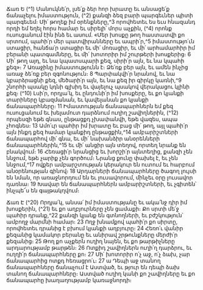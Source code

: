 
Ճառ Ե
(^1) Մանուկնե՛ր, լսե՛ք ձեր հոր խրատը եւ անսացե՛ք ճանաչելու իմաստություն, (^2) քանզի ձեզ բարի պարգեւներ պիտի
պարգեւեմ։ Մի՛ թողեք իմ օրենքները,^3 որովհետեւ ես եւս հնազանդ որդի եմ եղել հորս համար եւ սիրելի՝ մորս աչքին,
(^4) որոնք ուսուցանում էին ինձ եւ ասում. «Մեր խոսքը թող հաստատվի քո սրտում, պահի՛ր մեր պատվիրանները եւ
ապրի՛ր,^5 իմաստությո՛ւն ստացիր, հանճա՛ր ստացիր եւ մի՛ մոռացիր, եւ մի՛ արհամարհիր իմ բերանի պատգամները, եւ
մի՛ խոտորիր իմ շուրթերի խոսքերից։ 6 Մի՛ թող այդ, եւ նա կպատսպարի քեզ, սիրի՛ր այն, եւ նա կպահի քեզ»։ 7 Առաջինը
իմաստությունն է։ Ձե՛ռք բեր այն, եւ ամեն ինչից առաջ ձե՛ռք բեր զգոնություն։ 8 Պարփակվի՛ր նրանով, եւ նա
կբարձրացնի քեզ, մեծարի՛ր այն, եւ նա քեզ իր գիրկը կառնի,^9 շնորհի պսակը կդնի գլխիդ եւ վայելուչ պսակով վերակացու
կլինի քեզ։
(^10) Լսի՛ր, որդյա՛կ, եւ ընդունի՛ր իմ խոսքերը, եւ քո կյանքի տարիները կբազմանան, եւ կավելանան քո կյանքի
ճանապարհները։ 11 Իմաստության ճանապարհներն եմ քեզ ուսուցանում եւ խելամուտ դարձնում ուղիղ շավիղներին,
(^12) որպեսզի եթե գնաս, ընթացքդ չխափանվի, եթե վազես, ապա չհոգնես։ 13 Ամո՛ւր պահիր իմ խրատը եւ բաց մի՛ թող, այլ
պահի՛ր այն ինքդ քեզ համար կյանքիդ ընթացքին,^14 ամբարիշտների ճանապարհով մի՛ գնա, եւ մի՛ նախանձիր
անօրենների ճանապարհներին,^15 եւ մի՛ անցիր այն տեղով, որտեղ նրանք են բնակվում։ 16 Հեռացի՛ր նրանցից եւ խորշի՛ր
այնտեղից, քանզի չեն ննջում, եթե չարիք չեն գործում։ Նրանց քունը փախել է, եւ չեն ննջում,^17 ովքեր ամբարշտության
կերակուր են ուտում եւ հարբում անօրենության գինով։ 18 Արդարների ճանապարհները ծագող լույսի են նման, որ
առաջնորդում են եւ լուսավորում, մինչեւ օրը լուսավոր դառնա։ 19 Խավար են ճանապարհներն ամբարիշտների, եւ չգիտեն՝
ինչպե՜ս են գայթակղվում։


Ճառ Է
(^20) Որդյա՛կ, անսա՛ իմ իմաստությանը եւ ակա՛նջ դիր իմ խոսքերին, (^21) եւ քո աղբյուրները չեն ցամաքի։ Քո սրտի մե՛ջ
պահիր դրանք,^22 քանզի կյանք են գտնողների, եւ բժշկություն՝ ամբողջ մարմնի համար։ 23 Ողջ խնամքով պահի՛ր քո
սիրտը, որովհետեւ դրանից է բխում կյանքի աղբյուրը։ 24 Հեռո՛ւ վանիր քեզանից կամակոր բերանը եւ անիրավ
շրթունքները մերժի՛ր քեզանից։ 25 Թող քո աչքերն ուղիղ նայեն, եւ քո թարթիչները արդարությամբ թարթեն։ 26 Ոտքիդ
շավիղներն ուղի՛ղ դարձրու, եւ ուղղի՛ր ճանապարհները քո։ 27 Մի՛ խոտորիր ո՛չ աջ, ո՛չ ձախ, չար ճանապարհից ոտքդ
հեռացրո՛ւ։ 27 ա Դեպի աջ տանող ճանապարհները ճանաչում է Աստված, եւ թյուր են դեպի ձախ տանող ճանապարհները։
Աստված ուղիղ կանի քո շավիղները եւ քո ճանապարհը խաղաղությամբ կառաջնորդի։
